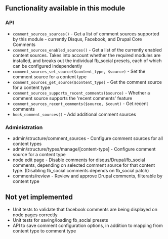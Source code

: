 ## Functionality available in this module

### API
* `comment_sources_sources()` - Get a list of comment sources supported by this module - currently Disqus, Facebook, and Drupal Core Comments
* `comment_sources_enabled_sources()` - Get a list of the currently enabled content sources. Takes into account whether the required modules are installed, and breaks out the individual fb_social presets, each of which can be configured independently
* `comment_sources_set_source($content_type, $source)` - Set the comment source for a content type
* `comment_sources_get_source($content_type)` - Get the comment source for a content type
* `comment_sources_supports_recent_comments($source)` - Whether a comment source supports the 'recent comments' feature
* `comment_sources_recent_comments($source, $count)` - Get recent comments
* `hook_comment_sources()` - Add additional comment sources                                                     

### Administration

* admin/structure/comment_sources - Configure comment sources for all content types
* admin/structure/types/manage/[content-type] - Configure comment source for a content type
* node edit page - Disable comments for disqus/Drupal/fb_social comments, depending on selected comment source for that content type. (Disabling fb_social comments depends on fb_social patch)
* comments/review - Review and approve Drupal comments, filterable by content type

## Not yet implemented

* Unit tests to validate that facebook comments are being displayed on node pages correctly
* Unit tests for saving/loading fb_social presets
* API to save comment configuration options, in addition to mapping from content type to comment type
